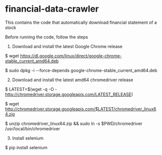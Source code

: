# financial-data-crawler
This contains the code that automatically download financial statement of a stock

Before running the code, follow the steps

1. Download and install the latest Google Chrome release

  $ wget https://dl.google.com/linux/direct/google-chrome-stable_current_amd64.deb

  $ sudo dpkg -i --force-depends google-chrome-stable_current_amd64.deb

2. Download and install the latest amd64 chromedriver release

  $ LATEST=$(wget -q -O - http://chromedriver.storage.googleapis.com/LATEST_RELEASE)

  $ wget http://chromedriver.storage.googleapis.com/$LATEST/chromedriver_linux64.zip

  $ unzip chromedriver_linux64.zip && sudo ln -s $PWD/chromedriver /usr/local/bin/chromedriver

3. Install selenium

  $  pip install selenium
